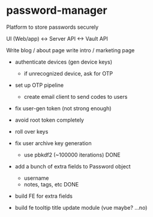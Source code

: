 # password-manager
Platform to store passwords securely

UI (Web/app) <-> Server API <-> Vault API

Write blog / about page
write intro / marketing page

* authenticate devices (gen device keys)
    * if unrecognized device, ask for OTP

* set up OTP pipeline
    * create email client to send codes to users

* fix user-gen token (not strong enough)
* avoid root token completely
* roll over keys


* fix user archive key generation
    * use pbkdf2 (~100000 iterations)
DONE

* add a bunch of extra fields to Password object
    * username
    * notes, tags, etc
DONE

* build FE for extra fields


* build fe tooltip title update module (vue maybe? ...no)